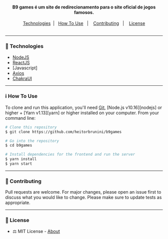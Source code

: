 <div  align="center">
<!-- Top Image and Title -->
<!-- Subtitle/Description -->
<h4>B9 games é um site de redirecionamento para o site oficial de jogos famosos.</h4>
<p>
  
<!-- Nav Menu -->
<a  href=#telescope-tecnologias>Technologies</a>&nbsp;&nbsp;|&nbsp;&nbsp;
<a href="#information_source-how-to-use">How To Use</a>&nbsp;&nbsp;&nbsp;|&nbsp;&nbsp;&nbsp;
<a href="#gift-contributing">Contributing</a>&nbsp;&nbsp;&nbsp;|&nbsp;&nbsp;&nbsp;
<a  href="#memo-licença">License</a><br/><br/>
</div>

---

### :telescope: Technologies
- [NodeJS](https://nodejs.org)
- [ReactJS](https://reactjs.org/)
- [Javascript]
- [Axios](https://github.com/axios/axios)
- [ChakraUI](https://chakra-ui.com/)

---

### :information_source: How To Use
  
To clone and run this application, you'll need [Git](https://git-scm.com), [Node.js v10.16][nodejs] or higher + [Yarn v1.13][yarn] or higher installed on your computer.
From your command line:

```bash
# Clone this repository
$ git clone https://github.com/heitorbrunini/b9games

# Go into the repository
$ cd b9games

# Install dependencies for the frontend and run the server
$ yarn install
$ yarn start

```
---

### :gift: Contributing

Pull requests are welcome. For major changes, please open an issue first to discuss what you would like to change.
Please make sure to update tests as appropriate.

---

### :memo: License
- :balance_scale: MIT License - [About](https://github.com/heitorbrunini/b9games/blob/master/LICENSE)

